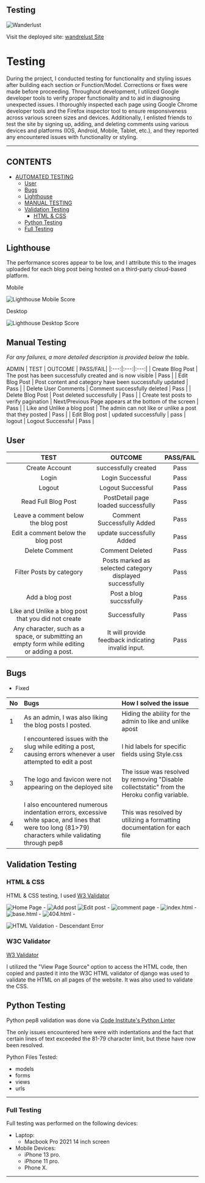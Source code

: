 ## Testing

![Wanderlust](documentation/images/responsive.png)

Visit the deployed site: [wandrelust Site](https://django-wanderlust-96b58b7e2665.herokuapp.com/)


# Testing

During the project, I conducted testing for functionality and styling issues after building each section or Function/Model. Corrections or fixes were made before proceeding. 
Throughout development, I utilized Google developer tools to verify proper functionality and to aid in diagnosing unexpected issues.
I thoroughly inspected each page using Google Chrome developer tools and the Firefox inspector tool to ensure responsiveness across various screen sizes and devices. Additionally, I enlisted friends to test the site by signing up, adding, and deleting comments using various devices and platforms (IOS, Android, Mobile, Tablet, etc.), and they reported any encountered issues with functionality or styling.

___

## CONTENTS

- [AUTOMATED TESTING](#automated-testing)
  - [User](#user)
  - [Bugs](#bugs)
  - [Lighthouse](#lighthouse)
  - [MANUAL TESTING](#manual-testing)
  - [Validation Testing](#validation-testing)
    - [HTML \& CSS](#html--css)
  - [Python Testing](#python-testing)
  - [Full Testing](#full-testing)
  

## Lighthouse

The performance scores appear to be low, and I attribute this to the images uploaded for each blog post being hosted on a third-party cloud-based platform.

Mobile

![Lighthouse Mobile Score](documentation/images/lighthouse_mobile.png)

Desktop

![Lighthouse Desktop Score](documentation/images/lighthouse_desktop.png)

## Manual Testing

*For any failures, a more detailed description is provided below the table.*

ADMIN
| TEST | OUTCOME | PASS/FAIL|
|:---:|:---:|:---:|
| Create Blog Post | The post has been successfully created and is now visible | Pass |
| Edit Blog Post | Post content and category have been successfully updated | Pass |
| Delete User Comments | Comment successfully deleted | Pass |
| Delete Blog Post | Post deleted successfully | Pass |
| Create test posts to verify pagination | Next/Previous Page appears at the bottom of the screen | Pass |
| Like and Unlike a blog post | The admin can not like or unlike a post that they posted | Pass |
| Edit Blog post | updated successfully | pass 
| logout | Logout Successful | Pass |


## User

| TEST | OUTCOME | PASS/FAIL|
|:---:|:---:|:---:|
| Create Account | successfully created | Pass |
| Login | Login Successful | Pass |
| Logout | Logout Successful | Pass |
| Read Full Blog Post | PostDetail page loaded successfully | Pass |
| Leave a comment below the blog post | Comment Successfully Added| Pass |
| Edit a comment below the blog post | update successfully Added | Pass |
| Delete Comment | Comment Deleted | Pass |
| Filter Posts by category | Posts marked as selected category displayed successfully | Pass |
| Add a blog post | Post a blog succssfully | Pass |
| Like and Unlike a blog post that you did not create | Successfully | Pass |
| Any character, such as a space, or submitting an empty form while editing or adding a post. | It will provide feedback indicating invalid input. | Pass|


## Bugs 
- Fixed

| No | Bugs | How I solved the issue |
| :--- | :--- | :--- |
| 1 | As an admin, I was also liking the blog posts I posted. | Hiding the ability for the admin to like and unlike apost |
| 2 | I encountered issues with the slug while editing a post, causing errors whenever a user attempted to edit a post | I hid labels for specific fields using Style.css |
|3 | The logo and favicon were not appearing on the deployed site | The issue was resolved by removing "Disable collectstatic" from the Heroku config variable. |
| 4 | I also encountered numerous indentation errors, excessive white space, and lines that were too long (81>79) characters while validating through pep8 | This was resolved by utilizing a formatting documentation for each file |



## Validation Testing

### HTML & CSS

HTML & CSS testing, I used [W3 Validator](https://validator.w3.org/)

![Home Page](/documentation/testing/w3c/home_validated.png) - 
![Add post](/documentation/testing/w3c/edit_validate.png)
![Edit post](/documentation/testing/w3c/edit_validate.png) - 
![comment page](/documentation/testing/w3c/comment_validated%20(2).png) -
![index.html](/documentation/testing/w3c/) -
![base.html](/documentation/testing/w3c/base_html.png) -
![404.html](/documentation/testing/w3c/404_Html.png) - 

![HTML Validation - Descendant Error](documentation/testing_documentation/validation/base.html_button_descendant.png)

### W3C Validator

[W3 Validator](https://jigsaw.w3.org/css-validator/validator/)

I utilized the "View Page Source" option to access the HTML code, then copied and pasted it into the W3C HTML validator of django 
 was used to validate the HTML on all pages of the website. It was also used to validate the CSS.


## Python Testing

Python pep8 validation was done via [Code Institute's Python Linter](https://pep8ci.herokuapp.com/)

The only issues encountered here were with indentations and the fact that certain lines of text exceeded the 81-79 character limit, but these have now been resolved.

Python Files Tested:

- models
- forms
- views
- urls

___

### Full Testing

Full testing was performed on the following devices:

* Laptop:
  * Macbook Pro 2021 14 inch screen
* Mobile Devices:
  * iPhone 13 pro.
  * iPhone 11 pro.
  * Phone X.

___
